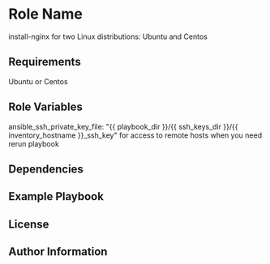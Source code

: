Role Name
=========
install-nginx
for two Linux distributions: Ubuntu and Centos

Requirements
------------
Ubuntu or Centos

Role Variables
--------------
ansible_ssh_private_key_file: "{{ playbook_dir }}/{{ ssh_keys_dir }}/{{ inventory_hostname }}_ssh_key"
for access to remote hosts when you need rerun playbook

Dependencies
------------


Example Playbook
----------------


License
-------



Author Information
------------------



